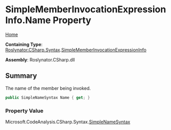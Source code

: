 # SimpleMemberInvocationExpressionInfo\.Name Property <a name="_Top"></a>

[Home](../../../../../README.md)

**Containing Type**: [Roslynator.CSharp.Syntax](../../README.md#_Top)\.[SimpleMemberInvocationExpressionInfo](../README.md#_Top)

**Assembly**: Roslynator\.CSharp\.dll

## Summary

The name of the member being invoked\.

```csharp
public SimpleNameSyntax Name { get; }
```

### Property Value

Microsoft\.CodeAnalysis\.CSharp\.Syntax\.[SimpleNameSyntax](https://docs.microsoft.com/en-us/dotnet/api/microsoft.codeanalysis.csharp.syntax.simplenamesyntax)

